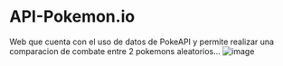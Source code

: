 # API-Pokemon.io
Web que cuenta con el uso de datos de PokeAPI y permite realizar una comparacion de combate entre 2 pokemons aleatorios...
![image](https://github.com/ErickVillarroel1722/API-Pokemon.io/assets/117743333/02b38b6f-e402-4961-a464-8a02bd8658f4)
